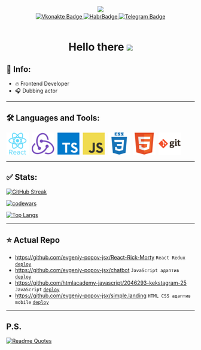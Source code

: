<div id="header" align="center">
  <img src="https://media.giphy.com/media/zhYSVCirREeIZtONCI/giphy.gif" width="100"/>

  <div id="badges">
    <a href="https://vk.com/dfsgs21">
        <img src="https://img.shields.io/badge/vkontakte-blue?style=for-the-badge&logo=vk&logoColor=white" alt="Vkonakte Badge"/>
    </a>
    <a href="https://freelance.habr.com/freelancers/evgeniy_popov_jsx">
        <img src="https://img.shields.io/badge/Freelance-red?style=for-the-badge&logo=habr&logoColor=white" alt="HabrBadge"/>
    </a>
    <a href="https://t.me/jsevxcss">
        <img src="https://img.shields.io/badge/Telegram-blue?style=for-the-badge&logo=telegram&logoColor=white" alt="Telegram Badge"/>
    </a>
    </div>
    <img src="https://komarev.com/ghpvc/?username=evgeniy-popov-jsx&style=flat-square&color=blue" alt=""/>
    <h1>
        Hello there
      <img src="https://media.giphy.com/media/hvRJCLFzcasrR4ia7z/giphy.gif" width="30px"/>
    </h1>
</div>

## 🤵 Info:

- 🔥 Frontend Developer
- 🎧 Dubbing actor

---

## 🛠 Languages and Tools:

<div>
  <img src="https://raw.githubusercontent.com/devicons/devicon/1119b9f84c0290e0f0b38982099a2bd027a48bf1/icons/react/react-original-wordmark.svg" title="React" alt="React" width="60" height="60"/>&nbsp;
  <img src="https://raw.githubusercontent.com/devicons/devicon/1119b9f84c0290e0f0b38982099a2bd027a48bf1/icons/redux/redux-original.svg" title="Redux" alt="Redux " width="60" height="60"/>&nbsp;
  <img src="https://raw.githubusercontent.com/devicons/devicon/1119b9f84c0290e0f0b38982099a2bd027a48bf1/icons/typescript/typescript-plain.svg" title="Redux" alt="Redux " width="60" height="60"/>&nbsp;
  <img src="https://raw.githubusercontent.com/devicons/devicon/1119b9f84c0290e0f0b38982099a2bd027a48bf1/icons/javascript/javascript-original.svg" title="JavaScript" alt="JavaScript" width="60" height="60"/>&nbsp;
  <img src="https://raw.githubusercontent.com/devicons/devicon/1119b9f84c0290e0f0b38982099a2bd027a48bf1/icons/css3/css3-plain-wordmark.svg"  title="CSS3" alt="CSS" width="60" height="60"/>&nbsp;
  <img src="https://raw.githubusercontent.com/devicons/devicon/1119b9f84c0290e0f0b38982099a2bd027a48bf1/icons/html5/html5-original.svg" title="HTML5" alt="HTML" width="60" height="60"/>&nbsp;
  <img src="https://raw.githubusercontent.com/devicons/devicon/1119b9f84c0290e0f0b38982099a2bd027a48bf1/icons/git/git-original-wordmark.svg" title="Git" **alt="Git" width="60" height="60"/>
</div>

---

## ✅ Stats:

[![GitHub Streak](https://github-readme-streak-stats.herokuapp.com/?user=evgeniy-popov-jsx&theme=dark&date_format=M%20j%5B%2C%20Y%5D&mode=weekly)](https://git.io/streak-stats)

[![codewars](https://www.codewars.com/users/evgeniy-popov-jsx/badges/large)](https://www.codewars.com/users/evgeniy-popov-jsx)

[![Top Langs](https://github-readme-stats.vercel.app/api/top-langs/?username=evgeniy-popov-jsx&layout=compact&theme=vision-friendly-dark)](https://github.com/anuraghazra/github-readme-stats)

---

## ⭐️ Actual Repo

- https://github.com/evgeniy-popov-jsx/React-Rick-Morty `React Redux` <a href="https://react-rick-morty-pi.vercel.app/">`deploy`</a>
- https://github.com/evgeniy-popov-jsx/chatbot `JavaScript адаптив` <a href="https://chatbot-weld-iota.vercel.app/">`deploy`</a>
- https://github.com/htmlacademy-javascript/2046293-kekstagram-25 `JavaScript` <a href="https://evgeniy-popov-jsx.github.io/Keksagram/">`deploy`</a>
- https://github.com/evgeniy-popov-jsx/simple.landing `HTML CSS адаптив mobile` <a href="https://simple-landing-pi.vercel.app/ ">`deploy`</a>
---

## P.S.

[![Readme Quotes](https://quotes-github-readme.vercel.app/api?type=horizontal&theme=dark)](https://github.com/piyushsuthar/github-readme-quotes)
